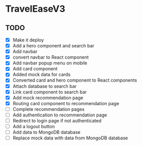 # TravelEaseV3

## TODO

- [x] Make it deploy
- [x] Add a hero component and search bar
- [x] Add navbar
- [x] convert navbar to React component
- [x] Add navbar popup menu on mobile
- [x] Add card component
- [x] Added mock data for cards
- [x] Converted card and hero component to React components
- [x] Attach database to search bar
- [x] Link card component to search bar
- [x] Add mock recommendation page
- [x] Routing card component to recommendation page
- [ ] Complete recommendation pages
- [ ] Add authentication to recommendation page
- [ ] Redirect to login page if not authenticated
- [ ] Add a logout button
- [ ] Add data to MongoDB database
- [ ] Replace mock data with data from MongoDB database
